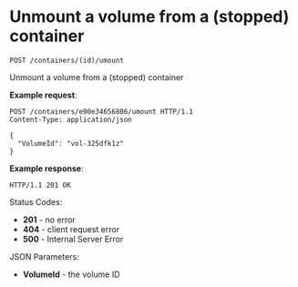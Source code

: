 # Unmount a volume from a (stopped) container

`POST /containers/(id)/umount`

Unmount a volume from a (stopped) container

**Example request**:

```
POST /containers/e90e34656806/umount HTTP/1.1
Content-Type: application/json

{
  "VolumeId": "vol-325dfk1z"
}
```

**Example response**:

    HTTP/1.1 201 OK

Status Codes:

- **201** - no error
- **404** - client request error
- **500** - Internal Server Error

JSON Parameters:

- **VolumeId** - the volume ID
